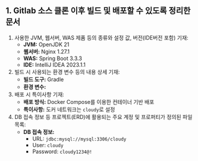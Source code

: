 
## 1. Gitlab 소스 클론 이후 빌드 및 배포할 수 있도록 정리한 문서
1) 사용한 JVM, 웹서버, WAS 제품 등의 종류와 설정 값, 버전(IDE버전 포함) 기재:
    - **JVM:** OpenJDK 21
    - **웹서버:** Nginx 1.27.1
    - **WAS:** Spring Boot 3.3.3
    - **IDE:** IntelliJ IDEA 2023.1.1
2) 빌드 시 사용되는 환경 변수 등의 내용 상세 기재:
    - **빌드 도구:** Gradle
    - **환경 변수:**
3) 배포 시 특이사항 기재:
    - **배포 방식:** Docker Compose를 이용한 컨테이너 기반 배포
    - **특이사항:** 도커 네트워크는 `cloudy`로 설정
4) DB 접속 정보 등 프로젝트(ERD)에 활용되는 주요 계정 및 프로퍼티가 정의된 파일 목록:
    - **DB 접속 정보:**
        - URL: `jdbc:mysql://mysql:3306/cloudy`
        - User: `cloudy`
        - Password: `cloudy1234@!`

